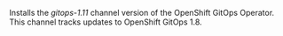 Installs the *gitops-1.11* channel version of the OpenShift GitOps Operator.  This channel tracks updates to OpenShift GitOps 1.8.
